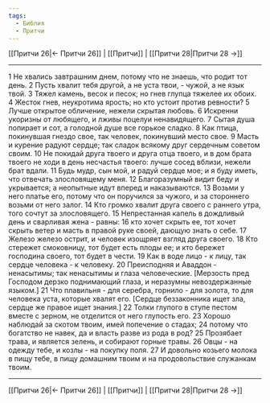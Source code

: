 ```yaml
---
tags:
  - Библия
  - Притчи
---
```

[[Притчи 26|← Притчи 26]] | [[Притчи]] | [[Притчи 28|Притчи 28 →]]

---
1 Не хвались завтрашним днем, потому что не знаешь, что родит тот день.
2 Пусть хвалит тебя другой, а не уста твои, - чужой, а не язык твой.
3 Тяжел камень, весок и песок; но гнев глупца тяжелее их обоих.
4 Жесток гнев, неукротима ярость; но кто устоит против ревности?
5 Лучше открытое обличение, нежели скрытая любовь.
6 Искренни укоризны от любящего, и лживы поцелуи ненавидящего.
7 Сытая душа попирает и сот, а голодной душе все горькое сладко.
8 Как птица, покинувшая гнездо свое, так человек, покинувший место свое.
9 Масть и курение радуют сердце; так сладок всякому друг сердечным советом своим.
10 Не покидай друга твоего и друга отца твоего, и в дом брата твоего не ходи в день несчастья твоего: лучше сосед вблизи, нежели брат вдали.
11 Будь мудр, сын мой, и радуй сердце мое; и я буду иметь, что отвечать злословящему меня.
12 Благоразумный видит беду и укрывается; а неопытные идут вперед и наказываются.
13 Возьми у него платье его, потому что он поручился за чужого, и за стороннего возьми от него залог.
14 Кто громко хвалит друга своего с раннего утра, того сочтут за злословящего.
15 Непрестанная капель в дождливый день и сварливая жена - равны:
16 кто хочет скрыть ее, тот хочет скрыть ветер и масть в правой руке своей, дающую знать о себе.
17 Железо железо острит, и человек изощряет взгляд друга своего.
18 Кто стережет смоковницу, тот будет есть плоды ее; и кто бережет господина своего, тот будет в чести.
19 Как в воде лицо - к лицу, так сердце человека - к человеку.
20 Преисподняя и Аваддон - ненасытимы; так ненасытимы и глаза человеческие. [Мерзость пред Господом дерзко поднимающий глаза, и неразумны невоздержанные языком.]
21 Что плавильня - для серебра, горнило - для золота, то для человека уста, которые хвалят его. [Сердце беззаконника ищет зла, сердце же правое ищет знания.]
22 Толки глупого в ступе пестом вместе с зерном, не отделится от него глупость его.
23 Хорошо наблюдай за скотом твоим, имей попечение о стадах;
24 потому что богатство не навек, да и власть разве из рода в род?
25 Прозябает трава, и является зелень, и собирают горные травы.
26 Овцы - на одежду тебе, и козлы - на покупку поля.
27 И довольно козьего молока в пищу тебе, в пищу домашним твоим и на продовольствие служанкам твоим.

---
[[Притчи 26|← Притчи 26]] | [[Притчи]] | [[Притчи 28|Притчи 28 →]]
